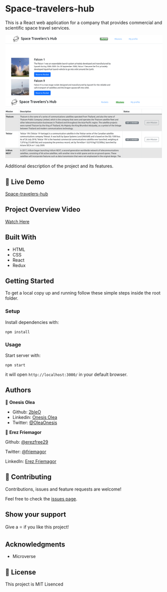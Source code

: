 # Space-travelers-hub
This is a React web application for a company that provides commercial and scientific space travel services. 

![Screenshot](./screenshot1.png)
![Screenshot](./screenshot2.png)


Additional description of the project and its features.

## 🔴  Live Demo

[Space-travelers-hub](https://vigorous-jang-d9676c.netlify.app)

## Project Overview Video

[Watch Here](https://drive.google.com/file/d/1ET6WM92e4OX3g3r_24C-X2K7tple-MaH/view?usp=sharing)

## Built With

- HTML
- CSS
- React
- Redux

## Getting Started

To get a local copy up and running follow these simple steps inside the root folder.

### Setup

Install dependencies with:

```
npm install
```

### Usage

Start server with:

```
npm start
```

it will open `http://localhost:3000/` in your default browser.

## Authors

👤 **Onesis Olea**

- Github: [2bleO](https://github.com/2bleO)
- Linkedin: [Onesis Olea](https://www.linkedin.com/in/onesis-olea/)
- Twitter: [@OleaOnesis](https://twitter.com/OleaOnesis)

👤 **Erez Friemagor**

Github: [@erezfree29](https://github.com/erezfree29)

Twitter: [@friemagor](https://twitter.com/friemagor)

LinkedIn: [Erez Friemagor](https://www.linkedin.com/in/erez-friemagor/)

## 🤝 Contributing

Contributions, issues and feature requests are welcome!

Feel free to check the [issues page]().

## Show your support

Give a ⭐️ if you like this project!

## Acknowledgments

- Microverse

## 📝 License

This project is MIT Lisenced

